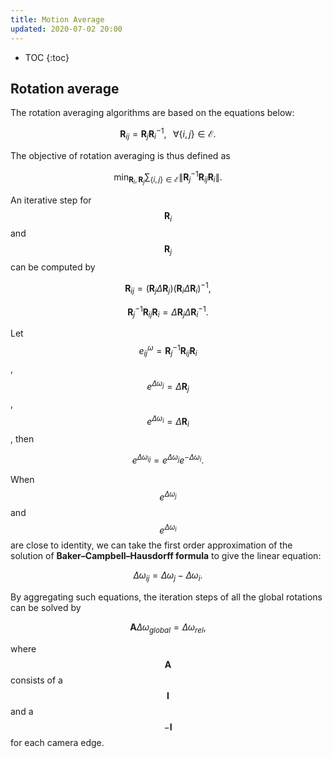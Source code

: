 ```yaml
---
title: Motion Average
updated: 2020-07-02 20:00
---
```


* TOC
{:toc}

## Rotation average

The rotation averaging algorithms are based on the equations below:

$$\mathbf{R}_{ij} = \mathbf{R}_j \mathbf{R}_i^{-1}, \;\;\; \forall \{i, j \} \in \mathcal{E}.$$

The objective of rotation averaging is thus defined as 

$$\min_{\mathbf{R}_i, \mathbf{R}_j} \sum_{\{i, j \} \in \mathcal{E}} \| \mathbf{R}_j^{-1} \mathbf{R}_{ij} \mathbf{R}_i  \| .$$

An iterative step for $$\mathbf{R}_i$$ and $$\mathbf{R}_j$$ can be computed by 

$$\mathbf{R}_{ij} = (\mathbf{R}_j \Delta\mathbf{R}_j) (\mathbf{R}_i \Delta \mathbf{R}_i)^{-1},$$

$$\mathbf{R}_j^{-1} \mathbf{R}_{ij} \mathbf{R}_i = \Delta\mathbf{R}_j \Delta\mathbf{R}_i^{-1}.$$

Let $$e^\omega_{ij} = \mathbf{R}_j^{-1} \mathbf{R}_{ij} \mathbf{R}_i$$, $$e^{\Delta \omega_j} = \Delta\mathbf{R}_j$$, $$e^{\Delta \omega_i} = \Delta\mathbf{R}_i$$, then

$$e^{\Delta\omega_{ij}} = e^{\Delta \omega_j} e^{-\Delta \omega_i}.$$

When $$e^{\Delta \omega_j}$$ and $$e^{\Delta \omega_i}$$ are close to identity, we can take the first order approximation of the solution of **Baker–Campbell–Hausdorff formula** to give the linear equation:

$$\Delta\omega_{ij} = \Delta \omega_j - \Delta \omega_i.$$

By aggregating such equations, the iteration steps of all the global rotations can be solved by 

$$\mathbf{A} \Delta \omega_{global} = \Delta \omega_{rel},$$

where $$\mathbf{A}$$ consists of a $$\mathbf{I}$$ and a $$-\mathbf{I}$$ for each camera edge.